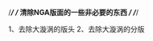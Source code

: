 /*********************************/
/* 清除NGA版面的一些非必要的东西 */
/*********************************/

1、去除大漩涡的版头
2、去除大漩涡的分版